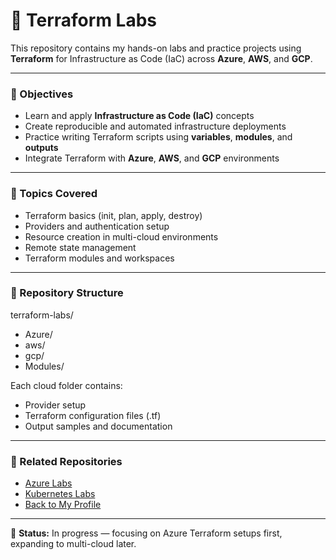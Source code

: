 # 🧱 Terraform Labs

This repository contains my hands-on labs and practice projects using **Terraform** for Infrastructure as Code (IaC) across **Azure**, **AWS**, and **GCP**.

---

### 🧩 Objectives
- Learn and apply **Infrastructure as Code (IaC)** concepts  
- Create reproducible and automated infrastructure deployments  
- Practice writing Terraform scripts using **variables**, **modules**, and **outputs**  
- Integrate Terraform with **Azure**, **AWS**, and **GCP** environments  

---

### 📘 Topics Covered
- Terraform basics (init, plan, apply, destroy)  
- Providers and authentication setup  
- Resource creation in multi-cloud environments  
- Remote state management  
- Terraform modules and workspaces  

---

### 📁 Repository Structure
terraform-labs/
- Azure/
- aws/
- gcp/
- Modules/

Each cloud folder contains:
- Provider setup
- Terraform configuration files (.tf)
- Output samples and documentation  

---

### 🔗 Related Repositories
- [Azure Labs](https://github.com/dgeraldmagsinol/azure-labs)
- [Kubernetes Labs](https://github.com/dgeraldmagsinol/kubernetes-labs)
- [Back to My Profile](https://github.com/dgeraldmagsinol)

---

📅 **Status:** In progress — focusing on Azure Terraform setups first, expanding to multi-cloud later.
